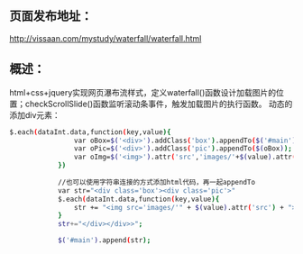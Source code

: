 ## 页面发布地址：
http://vissaan.com/mystudy/waterfall/waterfall.html

## 概述：
html+css+jquery实现网页瀑布流样式，定义waterfall()函数设计加载图片的位置；checkScrollSlide()函数监听滚动条事件，触发加载图片的执行函数。
动态的添加div元素：
```bash
$.each(dataInt.data,function(key,value){
				var oBox=$('<div>').addClass('box').appendTo($('#main'));
				var oPic=$('<div>').addClass('pic').appendTo($(oBox));
				var oImg=$('<img>').attr('src','images/'+$(value).attr('src')).appendTo($(oPic));
			})	
					
			//也可以使用字符串连接的方式添加html代码，再一起appendTo
			var str="<div class='box'><div class='pic'>"
			$.each(dataInt.data,function(key,value){
				str += "<img src='images/'" + $(value).attr('src') + ">";
			}
			str+="</div></div>>";

			$('#main').append(str);
```